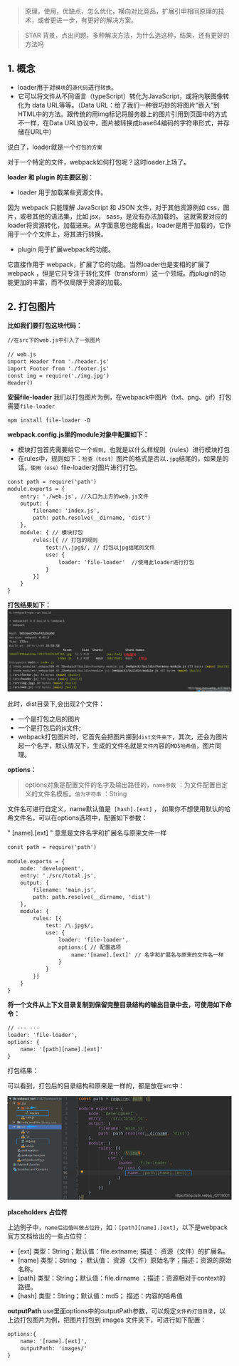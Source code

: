 > 原理，使用，优缺点，怎么优化，横向对比竞品，扩展引申相同原理的技术，或者更进一步，有更好的解决方案。

> STAR 背景，点出问题，多种解决方法，为什么选这种，结果，还有更好的方法吗
## 1. 概念

- loader用于对`模块`的`源代码`进行`转换`。
- 它可以将文件从不同语言（typeScript）转化为JavaScript，或将内联图像转化为 data URL等等。（Data URL：给了我们一种很巧妙的将图片“嵌入”到HTML中的方法。跟传统的用img标记将服务器上的图片引用到页面中的方式不一样，在Data URL协议中，图片被转换成base64编码的字符串形式，并存储在URL中）

说白了，loader就是一个`打包的方案`  

对于一个特定的文件，webpack如何打包呢？这时loader上场了。

**loader 和 plugin 的主要区别**：
- loader 用于加载某些资源文件。

因为 webpack 只能理解 JavaScript 和 JSON 文件，对于其他资源例如 css，图片，或者其他的语法集，比如 jsx， sass，是没有办法加载的。 这就需要对应的loader将资源转化，加载进来。从字面意思也能看出，loader是用于加载的，它作用于一个个文件上，将其进行转换。

- plugin 用于扩展webpack的功能。

它直接作用于 webpack，扩展了它的功能。当然loader也是变相的扩展了 webpack ，但是它只专注于转化文件（transform）这一个领域。而plugin的功能更加的丰富，而不仅局限于资源的加载。


## 2. 打包图片

**比如我们要打包这块代码：**

```
//在src下的web.js中引入了一张图片

// web.js
import Header from './header.js'
import Footer from './footer.js'
const img = require('./img.jpg')
Header()

```

**安装file-loader**
我们以打包图片为例，在webpack中图片（txt、png、gif）打包需要`file-loader`
```
npm install file-loader -D
```

**webpack.config.js里的module对象中配置如下：**

- 模块打包首先需要给它一个`规则`，也就是以什么样规则（rules）进行模块打包
- 在rules中，规则如下：`检查（test）`图片的格式是否以`.jpg`结尾的，如果是的话，`使用（use）`file-loader对图片进行打包。
```
const path = require('path')
module.exports = {
    entry: './web.js', //入口为上方的web.js文件
    output: {
        filename: 'index.js',
        path: path.resolve(__dirname, 'dist')
    },
    module: { // 模块打包
        rules:[{ // 打包的规则
            test:/\.jpg$/, // 打包以jpg结尾的文件
            use: {
                loader: 'file-loader'  //使用此loader进行打包
            }
        }]
    }
}

```

**打包结果如下：**
<a data-fancybox title="打包图片" href="/loader1.png">![order](/loader1.png)</a>

此时，dist目录下,会出现2个文件：
- 一个是打包之后的图片
- 一个是打包后的js文件; 
- webpack打包图片时，它首先会把图片挪到`dist文件夹下`，其次，还会为图片起一个名字，默认情况下，生成的文件名就是`文件内`容的`MD5哈希值`，图片同理。

**options：**
> options对象是配置文件的名字及输出路径的，`name参数` ：为文件配置自定义的文件名模板。`值为字符串` ：String

文件名可进行自定义，name默认值是` [hash].[ext]` ， 如果你不想使用默认的哈希文件名，可以在options选项中，配置如下参数：

" [name].[ext] " 意思是文件名字和扩展名与原来文件一样
```
const path = require('path')
 
module.exports = {
    mode: 'development',
    entry: './src/total.js',
    output: {
        filename: 'main.js',
        path: path.resolve(__dirname, 'dist')
    },
    module: {
        rules: [{
            test: /\.jpg$/,
            use: {
                loader: 'file-loader',
                options:{ // 配置选项
                    name:'[name].[ext]' // 名字和扩展名与原来的文件名一样
                }
            }
        }]
    }
}
```
**将一个文件从上下文目录复制到保留完整目录结构的输出目录中去，可使用如下命令：**
```
// ··· ···
loader: 'file-loader',
options: {
    name: '[path][name].[ext]'
}
```
 打包结果：

 可以看到，打包后的目录结构和原来是一样的，都是放在src中：

 <a data-fancybox title="打包图片" href="/loader2.png">![order](/loader2.png)</a>

**placeholders 占位符**

上边例子中，`name后边值叫做占位符`，如：`[path][name].[ext]`，以下是webpack官方文档给出的一些占位符：

- [ext]   类型：String；默认值：file.extname; 描述： 资源（文件）的扩展名。
- [name]  类型：String ； 默认值： 资源（文件）原始名字；描述：资源的原始名称。
- [path]  类型：String；默认值：file.dirname ；描述：资源相对于context的路径。
- [hash]  类型：String；默认值：md5； 描述：内容的哈希值

**outputPath**
use里面options中的outputPath参数，可以规定`文件的打包目录`，以上边打包图片为例，把图片打包到 images 文件夹下，可进行如下配置：
```
options:{
    name: '[name].[ext]',
    outputPath: 'images/'
}
```
 
